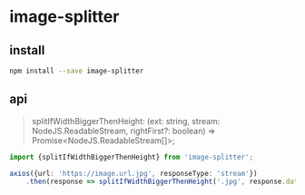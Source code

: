 # image-splitter

## install

```bash
npm install --save image-splitter

```

## api

> splitIfWidthBiggerThenHeight: (ext: string, stream: NodeJS.ReadableStream, rightFirst?: boolean) => Promise<NodeJS.ReadableStream[]>;

```typescript
import {splitIfWidthBiggerThenHeight} from 'image-splitter';

axios({url: 'https://image.url.jpg', responseType: 'stream'})
    .then(response => splitIfWidthBiggerThenHeight('.jpg', response.data));
```

